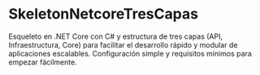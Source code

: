 # SkeletonNetcoreTresCapas
Esqueleto en .NET Core con C# y estructura de tres capas (API, Infraestructura, Core) para facilitar el desarrollo rápido y modular de aplicaciones escalables. Configuración simple y requisitos mínimos para empezar fácilmente.
